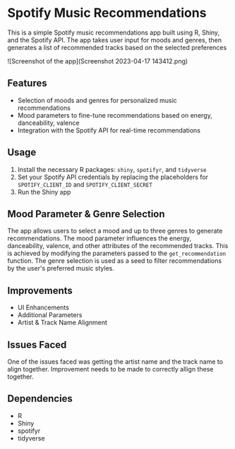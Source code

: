 # Spotify Music Recommendations

This is a simple Spotify music recommendations app built using R, Shiny, and the Spotify API. The app takes user input for moods and genres, then generates a list of recommended tracks based on the selected preferences

![Screenshot of the app](Screenshot 2023-04-17 143412.png)
## Features

- Selection of moods and genres for personalized music recommendations
- Mood parameters to fine-tune recommendations based on energy, danceability, valence
- Integration with the Spotify API for real-time recommendations

## Usage

1. Install the necessary R packages: `shiny`, `spotifyr`, and `tidyverse`
2. Set your Spotify API credentials by replacing the placeholders for `SPOTIFY_CLIENT_ID` and `SPOTIFY_CLIENT_SECRET`
3. Run the Shiny app

## Mood Parameter & Genre Selection

The app allows users to select a mood and up to three genres to generate recommendations. The mood parameter influences the energy, danceability, valence, and other attributes of the recommended tracks. This is achieved by modifying the parameters passed to the `get_recommendation` function. The genre selection is used as a seed to filter recommendations by the user's preferred music styles.

## Improvements

- UI Enhancements
- Additional Parameters
- Artist & Track Name Alignment

## Issues Faced

One of the issues faced was getting the artist name and the track name to align together. Improvement needs to be made to correctly allign these together. 

## Dependencies

- R
- Shiny
- spotifyr
- tidyverse

